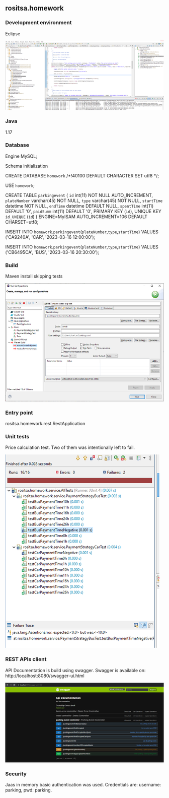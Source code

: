 ## rositsa.homework

### Development environment

Eclipse

![eclipse](eclipse-view.png)

### Java 

1.17

### Database

Engine MySQL;

Schema initialization

CREATE DATABASE `homework` /*!40100 DEFAULT CHARACTER SET utf8 */;

USE `homework`;

CREATE TABLE `parkingevent` (
  `id` int(11) NOT NULL AUTO_INCREMENT,
  `plateNumber` varchar(45) NOT NULL,
  `type` varchar(45) NOT NULL,
  `startTime` datetime NOT NULL,
  `endTime` datetime DEFAULT NULL,
  `spentTime` int(11) DEFAULT '0',
  `paidSumm` int(11) DEFAULT '0',
  PRIMARY KEY (`id`),
  UNIQUE KEY `id_UNIQUE` (`id`)
) ENGINE=MyISAM AUTO_INCREMENT=106 DEFAULT CHARSET=utf8;

INSERT INTO `homework`.`parkingevent`(`plateNumber`,`type`,`startTime`) VALUES ('CA9240A', 'CAR', '2023-03-16 12:00:00');

INSERT INTO `homework`.`parkingevent`(`plateNumber`,`type`,`startTime`) VALUES ('CB6495CA', 'BUS', '2023-03-16 20:30:00');

### Build

Maven install skipping tests

![maven install](mavenInstallSkipTestsConfiguration.png)

### Entry point

rositsa.homework.rest.RestApplication

### Unit tests

Price calculation test. Two of them was intentionally left to fail.

![junit result](junit.png)

### REST APIs client

API Documentation is build using swagger. Swagger is available on: http://localhost:8080/swagger-ui.html


![REST APIs client](restAPIs.png)

### Security

Jaas in memory basic authentication was used. Credentials are: username: parking, pwd: parking.



